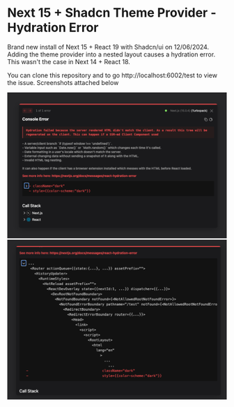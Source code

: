 # Next 15 + Shadcn Theme Provider - Hydration Error

Brand new install of Next 15 + React 19 with Shadcn/ui on 12/06/2024. Adding the theme provider into a nested layout causes
a hydration error. This wasn't the case in Next 14 + React 18.

You can clone this repository and to go http://localhost:6002/test to view the issue. Screenshots attached below

![Hydration Error](./hydration-error1.png)
![Hydration Error callstack](./hydration-error2.png)
